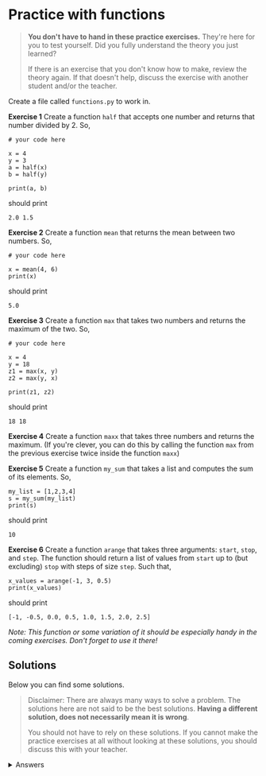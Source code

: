 # Practice with functions
> **You don't have to hand in these practice exercises.** They're here for you to test yourself. Did you fully understand the theory you just learned?
>
> If there is an exercise that you don't know how to make, review the theory again. If that doesn't help, discuss the exercise with another student and/or the teacher.


Create a file called `functions.py` to work in.

**Exercise 1** Create a function `half` that accepts one number and returns that number divided by 2. So,

    # your code here

    x = 4
    y = 3
    a = half(x)
    b = half(y)

    print(a, b)

should print

    2.0 1.5

**Exercise 2** Create a function `mean` that returns the mean between two numbers. So,

    # your code here

    x = mean(4, 6)
    print(x)

should print

    5.0

**Exercise 3** Create a function `max` that takes two numbers and returns the maximum of the two. So,

    # your code here

    x = 4
    y = 18
    z1 = max(x, y)
    z2 = max(y, x)

    print(z1, z2)

should print

    18 18

**Exercise 4** Create a function `maxx` that takes three numbers and returns the maximum. (If you're clever, you can do this by calling the function `max` from the previous exercise twice inside the function `maxx`)

**Exercise 5** Create a function `my_sum` that takes a list and computes the sum of its elements. So,

    my_list = [1,2,3,4]
    s = my_sum(my_list)
    print(s)

should print

    10

**Exercise 6** Create a function `arange` that takes three arguments: `start`, `stop`, and `step`. The function should return a list of values from `start` up to (but excluding) `stop` with steps of size `step`. Such that,

    x_values = arange(-1, 3, 0.5)
    print(x_values)

should print

    [-1, -0.5, 0.0, 0.5, 1.0, 1.5, 2.0, 2.5]

_Note: This function or some variation of it should be especially handy in the coming exercises. Don't forget to use it there!_

## Solutions
Below you can find some solutions.

> Disclaimer: There are always many ways to solve a problem. The solutions here are not said to be the best solutions.
**Having a different solution, does not necessarily mean it is wrong**.
>
> You should not have to rely on these solutions. If you cannot make the practice exercises at all without looking at these solutions, you should discuss this with your teacher.

<details markdown="1"><summary  markdown="span">Answers</summary>

**Exercise 1**

    def half(val):
        c = val / 2
        return c

    x = 4
    y = 3
    a = half(x)
    b = half(y)

    print(a, b)

**Exercise 2**

    def mean(a, b):
        c = (a + b) / 2
        return c

    x = mean(4, 6)
    print(x)

**Exercise 3**

    def max(a, b):
        if a < b:
            return b
        else:
            return a

    x = 4
    y = 18
    z1 = max(x, y)
    z2 = max(y, x)

    print(z1, z2)

**Exercise 4**

    def maxx(a, b, c):
        max1 = max(a, b)
        max2 = max(max1, c)
        return max2

    m = maxx(1, 9, 4)
    print(m)

**Exercise 5**

    def my_sum(lst):
        acc = 0
        for number in lst:
            acc += number
        return acc

    my_list = [1,2,3,4]
    s = my_sum(my_list)
    print(s)

**Exercise 6**

    def arange(start, stop, step):
        my_list = []

        while start < stop:
            my_list.append(start)
            start += step

        return my_list


</details>
